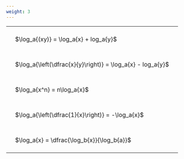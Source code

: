 ```yaml
---
weight: 3
---
```


<style type="text/css">
#T_9ed52 th.col_heading {
  text-align: left;
  font-size: 1em;
}
#T_9ed52 td {
  text-align: left;
  font-size: 1em;
  padding: 1.5em;
}
</style>
<table id="T_9ed52">
  <thead>
  </thead>
  <tbody>
    <tr>
      <td id="T_9ed52_row0_col0" class="data row0 col0" >$\log_a{(xy)} = \log_a{x} + log_a{y}$</td>
    </tr>
    <tr>
      <td id="T_9ed52_row1_col0" class="data row1 col0" >$\log_a{\left(\dfrac{x}{y}\right)} = \log_a{x} - log_a{y}$</td>
    </tr>
    <tr>
      <td id="T_9ed52_row2_col0" class="data row2 col0" >$\log_a{x^n} = n\log_a{x}$</td>
    </tr>
    <tr>
      <td id="T_9ed52_row3_col0" class="data row3 col0" >$\log_a{\left(\dfrac{1}{x}\right)} = -\log_a{x}$</td>
    </tr>
    <tr>
      <td id="T_9ed52_row4_col0" class="data row4 col0" >$\log_a{x} = \dfrac{\log_b{x}}{\log_b{a}}$</td>
    </tr>
  </tbody>
</table>

